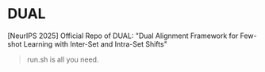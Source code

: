 # DUAL
[NeurIPS 2025] Official Repo of DUAL: "Dual Alignment Framework for Few-shot Learning with Inter-Set and Intra-Set Shifts"

> run.sh is all you need.
